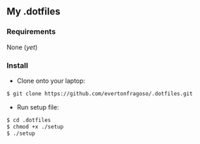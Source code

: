 ## My .dotfiles

### Requirements
None (_yet_)

### Install
- Clone onto your laptop:
```bash
$ git clone https://github.com/evertonfragoso/.dotfiles.git
```

- Run setup file:
```bash
$ cd .dotfiles
$ chmod +x ./setup
$ ./setup
```


